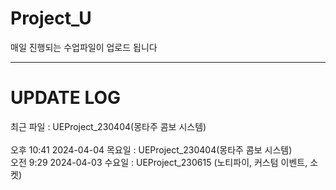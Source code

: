 # Project_U
매일 진행되는 수업파일이 업로드 됩니다

---

# UPDATE LOG

최근 파일 : UEProject_230404(몽타주 콤보 시스템)</br>
</br>
오후 10:41 2024-04-04 목요일 : UEProject_230404(몽타주 콤보 시스템)</br>
오전 9:29 2024-04-03 수요일 : UEProject_230615 (노티파이, 커스텀 이벤트, 소켓)</br>
